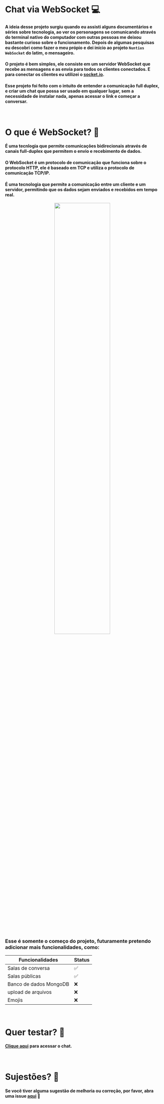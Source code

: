 # Chat via WebSocket 💻
#### A ideia desse projeto surgiu quando eu assisti alguns documentários e séries sobre tecnologia, ao ver os personagens se comunicando através do terminal nativo do computador com outras pessoas me deixou bastante curioso sobre o funcionamento. Depois de algumas pesquisas eu descobri como fazer o meu própio e dei início ao projeto ```Nuntius WebSocket``` do latim, o mensageiro.

#### O projeto é bem simples, ele consiste em um servidor WebSocket que recebe as mensagens e as envia para todos os clientes conectados. E para conectar os clientes eu utilizei o [socket.io](https://socket.io/).

#### Esse projeto foi feito com o intuito de entender a comunicação full duplex, e criar um chat que possa ser usado em qualquer lugar, sem a necessidade de instalar nada, apenas acessar o link e começar a conversar.

<br>

# O que é WebSocket? 🤔 

#### É uma tecnlogia que permite comunicações bidirecionais através de canais full-duplex que permitem o envio e recebimento de dados.  

#### O WebSocket é um protocolo de comunicação que funciona sobre o protocolo HTTP, ele é baseado em TCP e utiliza o protocolo de comunicação TCP/IP. 

####  É uma tecnologia que permite a comunicação entre um cliente e um servidor, permitindo que os dados sejam enviados e recebidos em tempo real.

<p align="center"> 
  <img src="https://user-images.githubusercontent.com/97262778/191837083-850ccc0c-7b23-4446-be0b-900405a720e0.png" width="60%"/> 
</p>

<br>

### Esse é somente o começo do projeto, futuramente pretendo adicionar mais funcionalidades, como:

| Funcionalidades | Status |
| --- | --- |
| Salas de conversa | ✅ |
| Salas públicas | ✅ |
| Banco de dados MongoDB | ❌ |
| upload de arquivos | ❌ |
| Emojis | ❌ |

<br>

# Quer testar? 🚀

#### [Clique aqui](https://nuntius-msg.herokuapp.com/) para acessar o chat.

<br>

# Sujestões? 🤔

#### Se você tiver alguma sugestão de melhoria ou correção, por favor, abra uma issue [aqui](https://github.com/pedroFnseca/Nuntius-WebSocket/issues) 🚀
